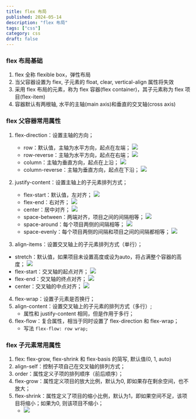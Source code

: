 ```yaml
---
title: flex 布局
published: 2024-05-14
description: "flex 布局"
tags: ["css"]
category: css
draft: false
---
```


### flex 布局基础
1. flex 全称 flexible box，弹性布局
2. 当父容器设置为 flex, 子元素的 float, clear, vertical-align 属性将失效
3. 采用 flex 布局的元素，称为 flex 容器(flex container)，其子元素称为 flex 项目(flex-item)
4. 容器默认有两根轴, 水平的主轴(main axis)和垂直的交叉轴(cross axis)

### flex 父容器常用属性
1. flex-direction：设置主轴的方向；
   - row：默认值，主轴为水平方向，起点在左端；
     ![](https://api.onedrive.com/v1.0/shares/s!AmRYeUQXQNkEqgAjxJ63zaPXvZHw/root/content)
   - row-reverse：主轴为水平方向，起点在右端；
     ![](https://api.onedrive.com/v1.0/shares/s!AmRYeUQXQNkEqgFQMjwC5WT6HQ5G/root/content)
   - column：主轴为垂直方向，起点在上沿；
     ![](https://api.onedrive.com/v1.0/shares/s!AmRYeUQXQNkEqgJHcFt_UvjqKbFo/root/content)
   - column-reverse：主轴为垂直方向，起点在下沿；
     ![](https://api.onedrive.com/v1.0/shares/s!AmRYeUQXQNkEqgNaF30-Rmb6zdDq/root/content)
2. justify-content：设置主轴上的子元素排列方式；
   - flex-start：默认值，左对齐；
     ![](https://api.onedrive.com/v1.0/shares/s!AmRYeUQXQNkEqgQWZYE3sQygA8fz/root/content)
   - flex-end：右对齐；
     ![](https://api.onedrive.com/v1.0/shares/s!AmRYeUQXQNkEqgXAk-PEQGLoQZ3E/root/content)
   - center：居中对齐；
     ![](https://api.onedrive.com/v1.0/shares/s!AmRYeUQXQNkEqgZbYZphMuQsunfr/root/content)
   - space-between：两端对齐，项目之间的间隔相等；
     ![](https://api.onedrive.com/v1.0/shares/s!AmRYeUQXQNkEqgdwkdUzcV87weET/root/content)
   - space-around：每个项目两侧的间隔相等；
     ![](https://api.onedrive.com/v1.0/shares/s!AmRYeUQXQNkEqgjMk-80Zv3z2mCW/root/content)
   - space-evenly：每个项目两侧的间隔和项目之间的间隔都相等；
     ![](https://api.onedrive.com/v1.0/shares/s!AmRYeUQXQNkEqgnFvM94WREMOHt9/root/content)
   
3. align-items：设置交叉轴上的子元素排列方式（单行）；
  - stretch：默认值，如果项目未设置高度或设为auto，将占满整个容器的高度；
    ![](https://api.onedrive.com/v1.0/shares/s!AmRYeUQXQNkEqg1SfZBisCvsMDle/root/content)
  - flex-start：交叉轴的起点对齐；
    ![](https://api.onedrive.com/v1.0/shares/s!AmRYeUQXQNkEqgpLATdFjC13lKec/root/content)
  - flex-end：交叉轴的终点对齐；
    ![](https://api.onedrive.com/v1.0/shares/s!AmRYeUQXQNkEqgugaQBohC029tsz/root/content)
  - center：交叉轴的中点对齐；
    ![](https://api.onedrive.com/v1.0/shares/s!AmRYeUQXQNkEqgzabLxuufwr3JdP/root/content)
4. flex-wrap：设置子元素是否换行；
5. align-content：设置交叉轴上的子元素的排列方式（多行）;
   - 属性和 justify-content 相同，但是作用于多行；
6. flex-flow：复合属性，相当于同时设置了 flex-direction 和 flex-wrap；
   - 写法 `flex-flow: row wrap;`

### flex 子元素常用属性
1. flex: flex-grow, flex-shrink 和 flex-basis 的简写, 默认值(0, 1, auto)
2. align-self：控制子项自己在交叉轴的排列方式；
3. order：属性定义子项的排列顺序（前后顺序）；
4. flex-grow：属性定义项目的放大比例，默认为0, 即如果存在剩余空间，也不放大；
5. flex-shrink：属性定义了项目的缩小比例，默认为1，即如果空间不足，该项目将缩小；如果为0, 则该项目不缩小；
   - ![](https://api.onedrive.com/v1.0/shares/s!AmRYeUQXQNkEqg4z7wlXwPzcJWgf/root/content)